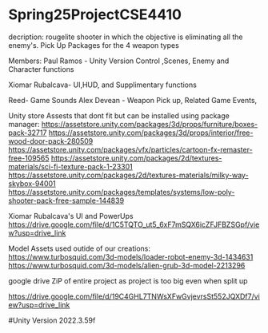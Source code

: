 # Spring25ProjectCSE4410
decription:
rougelite shooter in which the objective is eliminating all the enemy's. Pick Up Packages for the 4 weapon types






Members:
Paul Ramos - Unity Version Control ,Scenes, Enemy and Character functions

Xiomar Rubalcava- UI,HUD, and Supplimentary functions

Reed- Game Sounds 
Alex
Devean - Weapon Pick up, Related Game Events, 


Unity store Assests that dont fit but can be installed using package manager:
https://assetstore.unity.com/packages/3d/props/furniture/boxes-pack-32717
https://assetstore.unity.com/packages/3d/props/interior/free-wood-door-pack-280509
https://assetstore.unity.com/packages/vfx/particles/cartoon-fx-remaster-free-109565
https://assetstore.unity.com/packages/2d/textures-materials/sci-fi-texture-pack-1-23301
https://assetstore.unity.com/packages/2d/textures-materials/milky-way-skybox-94001
https://assetstore.unity.com/packages/templates/systems/low-poly-shooter-pack-free-sample-144839

Xiomar Rubalcava's UI and PowerUps
https://drive.google.com/file/d/1C5TQTO_ut5_6xF7mSQX6icZFJFBZSGpf/view?usp=drive_link

Model Assets used outide of our creations:
https://www.turbosquid.com/3d-models/loader-robot-enemy-3d-1434631
https://www.turbosquid.com/3d-models/alien-grub-3d-model-2213296

google drive ZiP of entire project as project is too big even when split up

https://drive.google.com/file/d/19C4GHL7TNWsXFwGvjevrsSt552JQXDf7/view?usp=drive_link

#Unity Version
2022.3.59f
